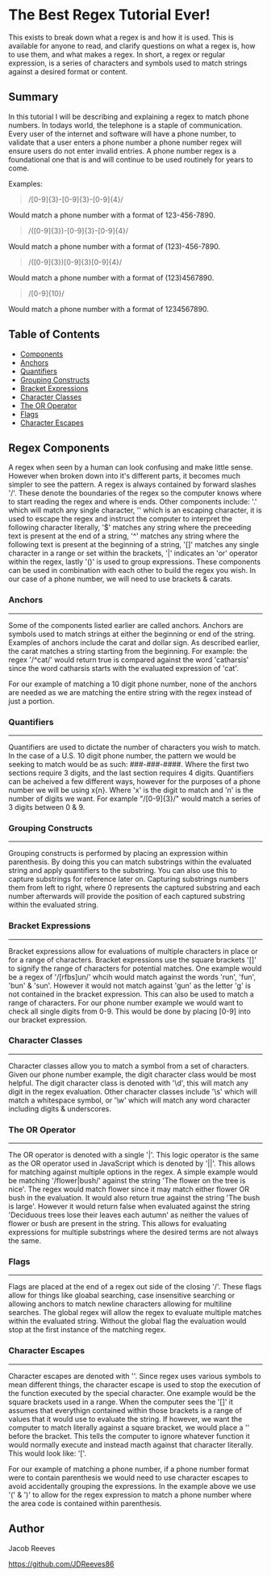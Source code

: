 # The Best Regex Tutorial Ever!

This exists to break down what a regex is and how it is used. This is available for anyone to read, and clarify questions on what a regex is, how to use them, and what makes a regex. In short, a regex or regular expression, is a series of characters and symbols used to match strings against a desired format or content.

## Summary

In this tutorial I will be describing and explaining a regex to match phone numbers. In todays world, the telephone is a staple of communication. Every user of the internet and software will have a phone number, to validate that a user enters a phone number a phone number regex will ensure users do not enter invalid entries. A phone number regex is a foundational one that is and will continue to be used routinely for years to come.

Examples:
> /[0-9]{3}\-[0-9]{3}\-[0-9]{4}/

Would match a phone number with a format of 123-456-7890.

> /\([0-9]{3}\)\-[0-9]{3}\-[0-9]{4}/

Would match a phone number with a format of (123)-456-7890.

> /\([0-9]{3}\)[0-9]{3}[0-9]{4}/

Would match a phone number with a format of (123)4567890.

>/[0-9]{10}/

Would match a phone number with a format of 1234567890.


## Table of Contents

- [Components](#regex-components)
- [Anchors](#anchors)
- [Quantifiers](#quantifiers)
- [Grouping Constructs](#grouping-constructs)
- [Bracket Expressions](#bracket-expressions)
- [Character Classes](#character-classes)
- [The OR Operator](#the-or-operator)
- [Flags](#flags)
- [Character Escapes](#character-escapes)


## Regex Components

 A regex when seen by a human can look confusing and make little sense. However when broken down into it's different parts, it becomes much simpler to see the pattern. A regex is always contained by forward slashes '/'. These denote the boundaries of the regex so the computer knows where to start reading the regex and where is ends. Other components include: '.' which will match any single character, '\' which is an escaping character, it is used to escape the regex and instruct the computer to interpret the following character literally, '$' matches any string where the preceeding text is present at the end of a string, '^' matches any string where the following text is present at the beginning of a string, '[]' matches any single character in a range or set within the brackets, '|' indicates an 'or' operator within the regex, lastly '()' is used to group expressions. These components can be used in combination with each other to build the regex you wish. In our case of a phone number, we will need to use brackets & carats.
  
 
### Anchors
<hr>

 Some of the components listed earlier are called anchors. Anchors are symbols used to match strings at either the beginning or end of the string. Examples of anchors include the carat and dollar sign. As described earlier, the carat matches a string starting from the beginning. For example: the regex '/^cat/' would return true is compared against the word 'catharsis' since the word catharsis starts with the evaluated expression of 'cat'.
 
  
For our example of matching a 10 digit phone number, none of the anchors are needed as we are matching the entire string with the regex instead of just a portion.
 
 
### Quantifiers
<hr>

 Quantifiers are used to dictate the number of characters you wish to match. In the case of a U.S. 10 digit phone number, the pattern we would be seeking to match would be as such: ###-###-####. Where the first two sections require 3 digits, and the last section requires 4 digits. Quantifiers can be acheived a few different ways, however for the purposes of a phone number we will be using x{n}. Where 'x' is the digit to match and 'n' is the number of digits we want. For example "/[0-9]{3}/" would match a series of 3 digits between 0 & 9.
 
 
 ### Grouping Constructs
<hr>

 Grouping constructs is performed by placing an expression within parenthesis. By doing this you can match substrings within the evaluated string and apply quantifiers to the substring. You can also use this to capture substrings for reference later on. Capturing substrings numbers them from left to right, where 0 represents the captured substring and each number afterwards will provide the position of each captured substring within the evaluated string. 
 
 
 ### Bracket Expressions
<hr>

 Bracket expressions allow for evaluations of multiple characters in place or for a range of characters. Bracket expressions use the square brackets '[]' to signify the range of characters for potential matches. One example would be a regex of '/[rfbs]un/' whcih would match against the words 'run', 'fun', 'bun' & 'sun'. However it would not match against 'gun' as the letter 'g' is not contained in the bracket expression. This can also be used to match a range of characters. For our phone number example we would want to check all single digits from 0-9. This would be done by placing [0-9] into our bracket expression. 
 
 
### Character Classes
<hr>

 Character classes allow you to match a symbol from a set of characters. Given our phone number example, the digit character class would be most helpful. The digit character class is denoted with '\d', this will match any digit in the regex evaluation. Other character classes include '\s' which will match a whitespace symbol, or '\w' which will match any word character including digits & underscores. 
 
 
### The OR Operator
<hr>

 The OR operator is denoted with a single '|'. This logic operator is the same as the OR operator used in JavaScript which is denoted by '||'. This allows for matching against multiple options in the regex. A simple example would be matching '/flower|bush/' against the string 'The flower on the tree is nice'. The regex would match flower since it may match either flower OR bush in the evaluation. It would also return true against the string 'The bush is large'. However it would return false when evaluated against the string 'Deciduous trees lose their leaves each autumn' as neither the values of flower or bush are present in the string. This allows for evaluating expressions for multiple substrings where the desired terms are not always the same.
 
 
### Flags
<hr>

 Flags are placed at the end of a regex out side of the closing '/'. These flags allow for things like gloabal searching, case insensitive searching or allowing anchors to match newline characters allowing for multiline searches. The global regex will allow the regex to evaluate multiple matches within the evaluated string. Without the global flag the evaluation would stop at the first instance of the matching regex. 
 
 
### Character Escapes
<hr>

 Character escapes are denoted with '\'. Since regex uses various symbols to mean different things, the character escape is used to stop the execution of the function executed by the special character. One example would be the square brackets used in a range. When the computer sees the '[]' it assumes that everythign contained within those brackets is a range of values that it would use to evaluate the string. If however, we want the computer to match literally against a square bracket, we would place a '\' before the bracket. This tells the computer to ignore whatever function it would normally execute and instead macth against that character literally. This would look like: '\['.
 
 
 For our example of matching a phone number, if a phone number format were to contain parenthesis we would need to use character escapes to avoid accidentally grouping the expressions. In the example above we use '\(' & '\)' to allow for the regex expression to match a phone number where the area code is contained within parenthesis.
 
 
## Author

Jacob Reeves

https://github.com/JDReeves86